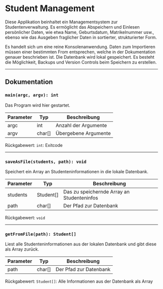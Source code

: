 # Student Management
Diese Applikation beinhaltet ein Managementsystem zur Studentenverwaltung.
Es ermöglicht das Abspeichern und Einlesen persönlicher Daten, wie etwa Name, Geburtsdatum, Matrikelnummer usw., ebenso wie das Ausgeben fraglicher Daten in sortierter, strukturierter Form.

Es handelt sich um eine reine Konsolenanwendung. Daten zum Importieren müssen einer bestimmten From entsprechen, welche in der Dokumentation genauer beschrieben ist.
Die Datenbank wird lokal gespeichert. Es besteht die Möglichkeit, Backups und Version Controls beim Speichern zu erstellen.

-----
## Dokumentation
### `main(argc, argv): int`
Das Program wird hier gestartet.

| Parameter | Typ    | Beschreibung         |
|-----------|--------|----------------------|
| argc      | int    | Anzahl der Argumente |
| argv      | char[] | Übergebene Argumente |

Rückgabewert:
    `int`: Exitcode

---
### `saveAsFile(students, path): void`
Speichert ein Array an Studenteninformationen in die lokale Datenbank.

| Parameter | Typ       | Beschreibung                               |
|-----------|-----------|--------------------------------------------|
| students  | Student[] | Das zu speichernde Array an Studenteninfos |
| path      | char[]    | Der Pfad zur Datenbank                     |

Rückgabewert: `void`

---
### `getFromFile(path): Student[]`
Liest alle Studenteninformationen aus der lokalen Datenbank und gibt diese als Array zurück.

| Parameter | Typ    | Beschreibung           |
|-----------|--------|------------------------|
| path      | char[] | Der Pfad zur Datenbank |

Rückgabewert: `Student[]`: Alle Informationen aus der Datenbank als Array